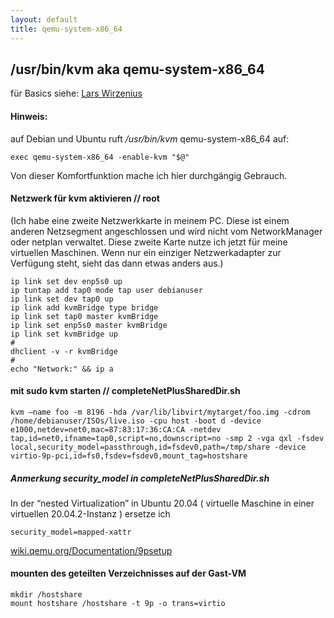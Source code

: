 ```yaml
---
layout: default
title: qemu-system-x86_64 
---
```

## /usr/bin/kvm aka qemu-system-x86_64

für Basics siehe: [Lars Wirzenius](https://blog.liw.fi/posts/kvm-for-ubuntu-iso-testing/)

#### Hinweis: 
auf Debian und Ubuntu ruft _/usr/bin/kvm_ qemu-system-x86_64 auf: 

```
exec qemu-system-x86_64 -enable-kvm "$@"
```

Von dieser Komfortfunktion mache ich hier durchgängig Gebrauch.

#### Netzwerk für kvm aktivieren // root

(Ich habe eine zweite Netzwerkkarte in meinem PC. Diese ist einem anderen Netzsegment angeschlossen und wird nicht vom NetworkManager oder netplan verwaltet. Diese zweite Karte nutze ich jetzt für meine virtuellen Maschinen. Wenn nur ein einziger Netzwerkadapter zur Verfügung steht, sieht das dann etwas anders aus.)

```
ip link set dev enp5s0 up
ip tuntap add tap0 mode tap user debianuser
ip link set dev tap0 up
ip link add kvmBridge type bridge
ip link set tap0 master kvmBridge
ip link set enp5s0 master kvmBridge
ip link set kvmBridge up
#
dhclient -v -r kvmBridge
#
echo "Network:" && ip a
```

#### mit sudo kvm starten // completeNetPlusSharedDir.sh
```
kvm –name foo -m 8196 -hda /var/lib/libvirt/mytarget/foo.img -cdrom /home/debianuser/ISOs/live.iso -cpu host -boot d -device e1000,netdev=net0,mac=87:83:17:36:CA:CA -netdev tap,id=net0,ifname=tap0,script=no,downscript=no -smp 2 -vga qxl -fsdev local,security_model=passthrough,id=fsdev0,path=/tmp/share -device virtio-9p-pci,id=fs0,fsdev=fsdev0,mount_tag=hostshare
```

##### Anmerkung security_model in completeNetPlusSharedDir.sh

In der “nested Virtualization” in Ubuntu 20.04 ( virtuelle Maschine in einer virtuellen 20.04.2-Instanz ) ersetze ich
```
security_model=mapped-xattr
```
[wiki.qemu.org/Documentation/9psetup](https://wiki.qemu.org/Documentation/9psetup)


#### mounten des geteilten Verzeichnisses auf der Gast-VM

```
mkdir /hostshare
mount hostshare /hostshare -t 9p -o trans=virtio

```
